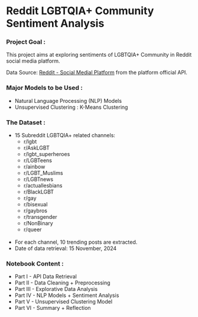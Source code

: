 # Reddit LGBTQIA+ Community Sentiment Analysis

### Project Goal :
This project aims at exploring sentiments of LGBTQIA+ Community in Reddit social media platform. 

Data Source: [Reddit - Social Medial Platform](https://www.reddit.com/) from the platform official API.

### Major Models to be Used :
- Natural Language Processing (NLP) Models
- Unsupervised Clustering : K-Means Clustering 
### The Dataset :
- 15 Subreddit LGBTQIA+ related channels:
    - r/lgbt
    - r/AskLGBT
    - r/lgbt_superheroes
    - r/LGBTeens
    - r/ainbow
    - r/LGBT_Muslims
    - r/LGBTnews
    - r/actuallesbians
    - r/BlackLGBT
    - r/gay
    - r/bisexual
    - r/gaybros
    - r/transgender
    - r/NonBinary
    - r/queer
<br></br>
- For each channel, 10 trending posts are extracted.
- Date of data retrieval: 15 November, 2024

### Notebook Content :
- Part I - API Data Retrieval
- Part II - Data Cleaning + Preprocessing
- Part III - Explorative Data Analysis
- Part IV - NLP Models + Sentiment Analysis
- Part V - Unsupervised Clustering Model
- Part VI - Summary + Reflection

<br></br>

